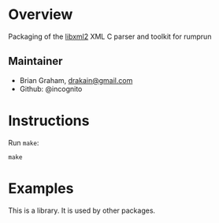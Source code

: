 Overview
========

Packaging of the [libxml2](http://xmlsoft.org/) XML C parser and toolkit for
rumprun

Maintainer
----------

* Brian Graham, drakain@gmail.com
* Github: @incognito

Instructions
============

Run `make`:

```
make
```

Examples
========

This is a library.  It is used by other packages.
